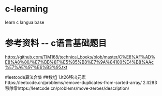 # c-learning
learn c langua base

# 参考资料 -- c语言基础题目
https://github.com/TIM168/technical_books/blob/master/C%E8%AF%AD%E8%A8%80/%E7%BB%8F%E5%85%B8%E7%9A%84100%E4%B8%AAc%E7%AE%97%E6%B3%95.txt

#leetcode算法合集
##数组
1.lt26移出元素https://leetcode.cn/problems/remove-duplicates-from-sorted-array/
2.lt283移除零https://leetcode.cn/problems/move-zeroes/description/
